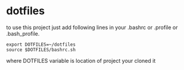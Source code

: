 # dotfiles
to use this project just add following lines in your .bashrc or .profile or .bash_profile.

```
export DOTFILES=~/dotfiles
source $DOTFILES/bashrc.sh
```

where DOTFILES variable is location of project your cloned it
